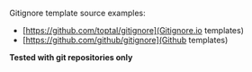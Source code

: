 Gitignore template source examples:

- [https://github.com/toptal/gitignore](Gitignore.io templates)
- [https://github.com/github/gitignore](Github templates)

**Tested with git repositories only**
